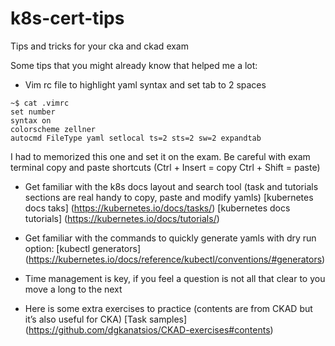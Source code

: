 # k8s-cert-tips
Tips and tricks for your cka and ckad exam

Some tips that you might already know that helped me a lot:

- Vim rc file to highlight yaml syntax and set tab to 2 spaces
```
~$ cat .vimrc
set number
syntax on
colorscheme zellner
autocmd FileType yaml setlocal ts=2 sts=2 sw=2 expandtab
```
  I had to memorized this one and set it on the exam. 
  Be careful with exam terminal copy and paste shortcuts (Ctrl + Insert = copy Ctrl + Shift = paste)

- Get familiar with the k8s docs layout and search tool (task and tutorials sections are real handy to copy, paste and modify yamls)
[kubernetes docs taks] (https://kubernetes.io/docs/tasks/)
[kubernetes docs tutorials] (https://kubernetes.io/docs/tutorials/)

- Get familiar with the commands to quickly generate yamls with dry run option:
[kubectl generators] (https://kubernetes.io/docs/reference/kubectl/conventions/#generators)

- Time management is key, if you feel a question is not all that clear to you move a long to the next

- Here is some extra exercises to practice (contents are from CKAD but it’s also useful for CKA)
[Task samples] (https://github.com/dgkanatsios/CKAD-exercises#contents)

